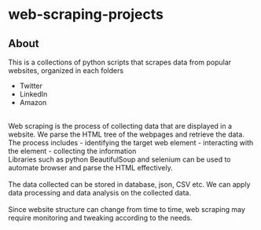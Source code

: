 # web-scraping-projects
## About
This is a collections of python scripts that scrapes data from popular websites, organized in each folders
- Twitter
- LinkedIn
- Amazon
<br>
Web scraping is the process of collecting data that are displayed in a website. We parse the HTML tree of the webpages and retrieve the data. The process includes
- identifying the target web element
- interacting with the element
- collecting the information
<br>
Libraries such as python BeautifulSoup and selenium can be used to automate browser and parse the HTML effectively.
<br><br>
The data collected can be stored in database, json, CSV etc. We can apply data processing and data analysis on the collected data.
<br><br>
Since website structure can change from time to time, web scraping may require monitoring and tweaking according to the needs.
